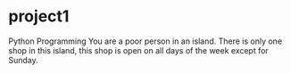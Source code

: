 # project1
Python Programming
You are a poor person in an island. There is only one shop in this island, this shop is open on all days of the week except for Sunday.
